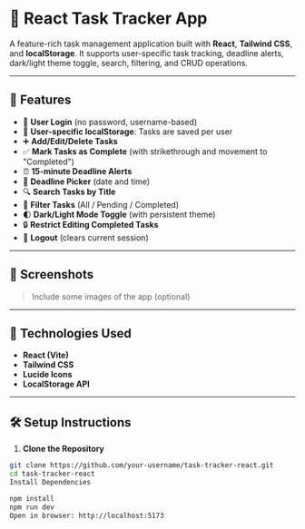 # 📝 React Task Tracker App

A feature-rich task management application built with **React**, **Tailwind CSS**, and **localStorage**. It supports user-specific task tracking, deadline alerts, dark/light theme toggle, search, filtering, and CRUD operations.

---

## 🚀 Features

- 🔐 **User Login** (no password, username-based)
- 🧠 **User-specific localStorage**: Tasks are saved per user
- ➕ **Add/Edit/Delete Tasks**
- ✅ **Mark Tasks as Complete** (with strikethrough and movement to "Completed")
- ⏰ **15-minute Deadline Alerts**
- 📆 **Deadline Picker** (date and time)
- 🔍 **Search Tasks by Title**
- 📂 **Filter Tasks** (All / Pending / Completed)
- 🌓 **Dark/Light Mode Toggle** (with persistent theme)
- 🔒 **Restrict Editing Completed Tasks**
- 👋 **Logout** (clears current session)

---

## 📸 Screenshots

> Include some images of the app (optional)

---

## 🧰 Technologies Used

- **React (Vite)**
- **Tailwind CSS**
- **Lucide Icons**
- **LocalStorage API**

---

## 🛠️ Setup Instructions

1. **Clone the Repository**

```bash
git clone https://github.com/your-username/task-tracker-react.git
cd task-tracker-react
Install Dependencies

npm install
npm run dev
Open in browser: http://localhost:5173
